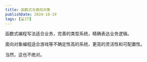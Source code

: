 ```yaml
---
title: 函数式与面向对象
publishDate: 2024-10-19
tags: [💻IT]
---
```


函数式编程写法适合业务，完善的类型系统，精确表达业务逻辑。

面向对象编程适合游戏等不确定性高的系统，更高的灵活性和可配置性。

当然，这也不绝对。
